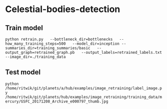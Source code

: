 # Celestial-bodies-detection

## Train model

`python retrain.py   --bottleneck_dir=bottlenecks   --how_many_training_steps=500   --model_dir=inception --summaries_dir=training_summaries/basic   --output_graph=retrained_graph.pb   --output_labels=retrained_labels.txt  --image_dir=./training_data
`

## Test model

`python /home/ritwik/git/planets/a/hub/examples/image_retraining/label_image.py /home/ritwik/git/planets/hub/examples/image_retraining/training_data/mercury/GSFC_20171208_Archive_e000797_thumb.jpg`
